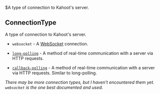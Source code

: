 $A type of connection to Kahoot's server.
## ConnectionType
A type of connection to Kahoot's server.

- `websocket` - A <a href="https://developer.mozilla.org/en-US/docs/Web/API/WebSockets_API">WebSocket</a> connection.

- [`long-polling`](https://javascript.info/long-polling) - A method of real-time communication with a server via HTTP requests.

- [`callback-polling`](https://stackoverflow.com/questions/919546/what-is-callback-polling) - A method of real-time communication with a server via HTTP requests. Similar to long-polling.

*There may be more connection types, but I haven't encountered them yet. `websocket` is the one best documented and used.*
